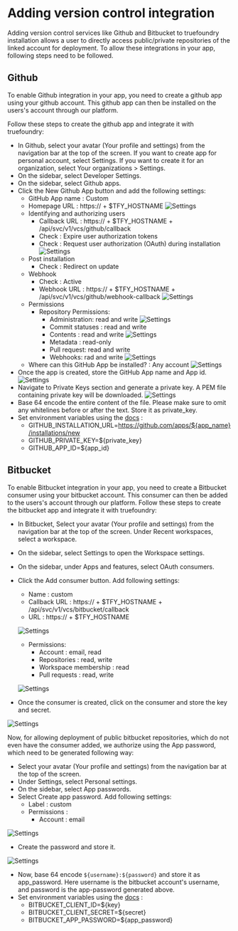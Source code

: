 # Adding version control integration

Adding version control services like Github and Bitbucket to truefoundry installation allows a user to directly access public/private repositories of the linked account for deployment.
To allow these integrations in your app, following steps need to be followed.

## Github
To enable Github integration in your app, you need to create a github app using your github account. This github app can then be installed on the users's account through our platform.

Follow these steps to create the github app and integrate it with truefoundry:
- In Github, select your avatar (Your profile and settings) from the navigation bar at the top of the screen. If you want to create app for personal account, select Settings. If you want to create it for an organization, select Your organizations > Settings.
- On the sidebar, select Developer Settings.
- On the sidebar, select Github apps.
- Click the New Github App button and add the following settings:
    - GitHub App name : Custom
    - Homepage URL : https:// + $TFY_HOSTNAME
    ![Settings](../assets/vcs-integration-github-settings-1.png)
    - Identifying and authorizing users 
        - Callback URL : https:// + $TFY_HOSTNAME + /api/svc/v1/vcs/github/callback
        - Check : Expire user authorization tokens
        - Check : Request user authorization (OAuth) during installation
    ![Settings](../assets/vcs-integration-github-settings-2.png)
    - Post installation
        - Check : Redirect on update
    - Webhook
        - Check : Active
        - Webhook URL : https:// + $TFY_HOSTNAME + /api/svc/v1/vcs/github/webhook-callback
    ![Settings](../assets/vcs-integration-github-settings-3.png)
    - Permissions
        - Repository Permissions:
            - Administration: read and write
    ![Settings](../assets/vcs-integration-github-settings-4.png)
            - Commit statuses : read and write
            - Contents : read and write
    ![Settings](../assets/vcs-integration-github-settings-5.png)
            - Metadata : read-only
            - Pull request: read and write
            - Webhooks: rad and write
    ![Settings](../assets/vcs-integration-github-settings-6.png)
    - Where can this GitHub App be installed? : Any account
    ![Settings](../assets/vcs-integration-github-settings-7.png)
- Once the app is created, store the GitHub App name and App id.
![Settings](../assets/vcs-integration-github-settings-8.png)
- Navigate to Private Keys section and generate a private key. A PEM file containing private key will be downloaded.
![Settings](../assets/vcs-integration-github-settings-9.png)
- Base 64 encode the entire content of the file. Please make sure to omit any whitelines before or after the text. Store it as private_key.
- Set environment variables using the [docs](https://docs.truefoundry.com/documentation/deploy/concepts/env-variables) :
    - GITHUB_INSTALLATION_URL=https://github.com/apps/${app_name}/installations/new
    - GITHUB_PRIVATE_KEY=${private_key}
    - GITHUB_APP_ID=${app_id}

## Bitbucket
To enable Bitbucket integration in your app, you need to create a Bitbucket consumer using your bitbucket account. This consumer can then be added to the users's account through our platform.
Follow these steps to create the bitbucket app and integrate it with truefoundry:
- In Bitbucket, Select your avatar (Your profile and settings) from the navigation bar at the top of the screen. Under Recent workspaces, select a workspace.
- On the sidebar, select Settings to open the Workspace settings.
- On the sidebar, under Apps and features, select OAuth consumers.
- Click the Add consumer button. Add following settings:
    - Name : custom
    - Callback URL : https:// + $TFY_HOSTNAME + /api/svc/v1/vcs/bitbucket/callback
    - URL : https:// + $TFY_HOSTNAME

    ![Settings](../assets/vcs-integration-bitbucket-settings-1.png)

    - Permissions: 
        - Account : email, read
        - Repositories : read, write
        - Workspace membership : read
        - Pull requests : read, write

    ![Settings](../assets/vcs-integration-bitbucket-settings-2.png)

- Once the consumer is created, click on the consumer and store the key and secret.

![Settings](../assets/vcs-integration-bitbucket-settings-3.png)

Now, for allowing deployment of public bitbucket repositories, which do not even have the consumer added, we authorize using the App password, which need to be generated following way:
- Select your avatar (Your profile and settings) from the navigation bar at the top of the screen.
- Under Settings, select Personal settings.
- On the sidebar, select App passwords.
- Select Create app password. Add following settings:
    - Label : custom
    - Permissions : 
        - Account : email

![Settings](../assets/vcs-integration-bitbucket-settings-4.png)

- Create the password and store it.

![Settings](../assets/vcs-integration-bitbucket-settings-5.png)

- Now, base 64 encode `${username}:${password}` and store it as app_password. Here username is the bitbucket account's username, and password is the app-password generated above.
- Set environment variables using the [docs](https://docs.truefoundry.com/documentation/deploy/concepts/env-variables) :
    - BITBUCKET_CLIENT_ID=${key}
    - BITBUCKET_CLIENT_SECRET=${secret}
    - BITBUCKET_APP_PASSWORD=${app_password}
